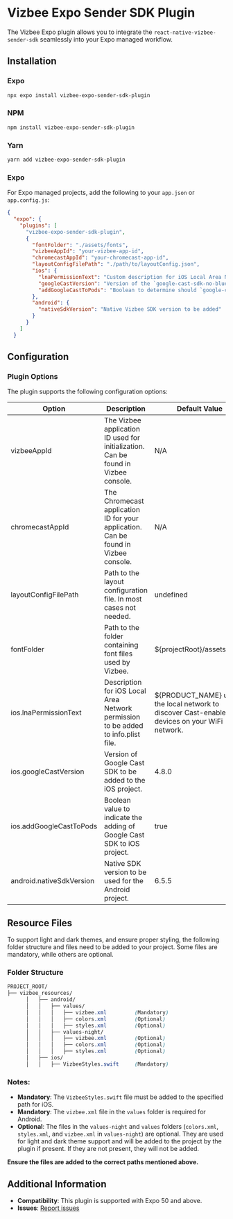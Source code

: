 # Vizbee Expo Sender SDK Plugin

The Vizbee Expo plugin allows you to integrate the `react-native-vizbee-sender-sdk` seamlessly into your Expo managed workflow.

## Installation

### Expo

```bash
npx expo install vizbee-expo-sender-sdk-plugin
```

### NPM

```bash
npm install vizbee-expo-sender-sdk-plugin
```

### Yarn

```bash
yarn add vizbee-expo-sender-sdk-plugin
```

### Expo

For Expo managed projects, add the following to your `app.json` or `app.config.js`:

```json
{
  "expo": {
    "plugins": [
      "vizbee-expo-sender-sdk-plugin",
      {
        "fontFolder": "./assets/fonts",
        "vizbeeAppId": "your-vizbee-app-id",
        "chromecastAppId": "your-chromecast-app-id",
        "layoutConfigFilePath": "./path/to/layoutConfig.json",
        "ios": {
          "lnaPermissionText": "Custom description for iOS Local Area Network permission.",
          "googleCastVersion": "Version of the `google-cast-sdk-no-bluetooth-dynamic` to be added",
          "addGoogleCastToPods": "Boolean to determine should `google-cast-sdk-no-bluetooth-dynamic` be added to podfile"
        },
        "android": {
          "nativeSdkVersion": "Native Vizbee SDK version to be added"
        }
      }
    ]
  }

```

## Configuration

### Plugin Options

The plugin supports the following configuration options:

| Option                   | Description                                                                         | Default Value                                                                                 | Mandatory/Optional |
| ------------------------ | ----------------------------------------------------------------------------------- | --------------------------------------------------------------------------------------------- | ------------------ |
| vizbeeAppId              | The Vizbee application ID used for initialization. Can be found in Vizbee console.  | N/A                                                                                           | Mandatory          |
| chromecastAppId          | The Chromecast application ID for your application. Can be found in Vizbee console. | N/A                                                                                           | Mandatory          |
| layoutConfigFilePath     | Path to the layout configuration file. In most cases not needed.                    | undefined                                                                                     | Optional           |
| fontFolder               | Path to the folder containing font files used by Vizbee.                            | ${projectRoot}/assets/fonts                                                                   | Optional           |
| ios.lnaPermissionText    | Description for iOS Local Area Network permission to be added to info.plist file.   | ${PRODUCT_NAME} uses the local network to discover Cast-enabled devices on your WiFi network. | Optional           |
| ios.googleCastVersion    | Version of Google Cast SDK to be added to the iOS project.                          | 4.8.0                                                                                         | Optional           |
| ios.addGoogleCastToPods  | Boolean value to indicate the adding of Google Cast SDK to iOS project.             | true                                                                                          | Optional           |
| android.nativeSdkVersion | Native SDK version to be used for the Android project.                              | 6.5.5                                                                                         | Optional           |

## Resource Files

To support light and dark themes, and ensure proper styling, the following folder structure and files need to be added to your project. Some files are mandatory, while others are optional.

### Folder Structure

```scss
PROJECT_ROOT/
├── vizbee_resources/
      │   ├── android/
      │   │   ├── values/
      │   │   │   ├── vizbee.xml         (Mandatory)
      │   │   │   ├── colors.xml         (Optional)
      │   │   │   ├── styles.xml         (Optional)
      │   │   ├── values-night/
      │   │   │   ├── vizbee.xml         (Optional)
      │   │   │   ├── colors.xml         (Optional)
      │   │   │   ├── styles.xml         (Optional)
      │	  ├── ios/
      │   │   ├── VizbeeStyles.swift     (Mandatory)
```

### Notes:

- **Mandatory**: The `VizbeeStyles.swift` file must be added to the specified path for iOS.
- **Mandatory**: The `vizbee.xml` file in the `values` folder is required for Android.
- **Optional**: The files in the `values-night` and `values` folders (`colors.xml`, `styles.xml`, and `vizbee.xml` in `values-night`) are optional. They are used for light and dark theme support and will be added to the project by the plugin if present. If they are not present, they will not be added.

**Ensure the files are added to the correct paths mentioned above.**

## Additional Information

- **Compatibility**: This plugin is supported with Expo 50 and above.
- **Issues**: [Report issues](https://github.com/ClaspTV/vizbee-expo-sender-sdk-plugin/issues)
